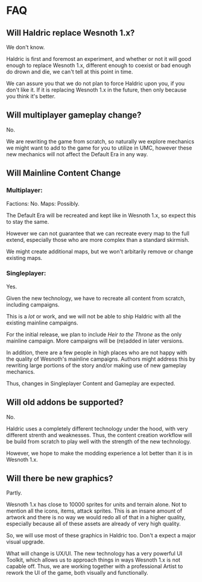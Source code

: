 # FAQ

## Will Haldric replace Wesnoth 1.x?

We don't know.

Haldric is first and foremost an experiment, and whether or not it will good enough to replace Wesnoth 1.x, different enough to coexist or bad enough do drown and die, we can't tell at this point in time.

We can assure you that we do not plan to force Haldric upon you, if you don't like it. 
If it is replacing Wesnoth 1.x in the future, then only because you think it's better.

## Will multiplayer gameplay change?

No.

We are rewriting the game from scratch, so naturally we explore mechanics we might want to add to the game for you to utilize in UMC, however these new mechanics will not affect the Default Era in any way.

## Will Mainline Content Change

### Multiplayer:

Factions: No. Maps: Possibly.

The Default Era will be recreated and kept like in Wesnoth 1.x, so expect this to stay the same.

However we can not guarantee that we can recreate every map to the full extend, especially those who are more complex than a standard skirmish. 

We might create additional maps, but we won't arbitarily remove or change existing maps.

### Singleplayer:

Yes.

Given the new technology, we have to recreate all content from scratch, including campaigns.

This is a *lot* or work, and we will not be able to ship Haldric with all the existing mainline campaigns.

For the initial release, we plan to include *Heir to the Throne* as the only mainline campaign. More campaigns will be (re)added in later versions.

In addition, there are a few people in high places who are not happy with the quality of Wesnoth's mainline campaigns. Authors might address this by rewriting large portions of the story and/or making use of new gameplay mechanics.

Thus, changes in Singleplayer Content and Gameplay are expected.

## Will old addons be supported?

No. 

Haldric uses a completely different technology under the hood, with very different strenth and weaknesses.
Thus, the content creation workflow will be build from scratch to play well with the strength of the new technology. 

However, we hope to make the modding experience a lot better than it is in Wesnoth 1.x.

## Will there be new graphics?

Partly.

Wesnoth 1.x has close to 10000 sprites for units and terrain alone.
Not to mention all the icons, items, attack sprites. This is an insane amount of artwork and there is no way we would redo all of that in a higher quality, especially because all of these assets are already of very high quality.

So, we will use most of these graphics in Haldric too. Don't a expect a major visual upgrade.

What will change is UX/UI. The new technology has a very powerful UI Toolkit, which allows us to approach things in ways Wesnoth 1.x is not capable off.
Thus, we are working together with a professional Artist to rework the UI of the game, both visually and functionally.